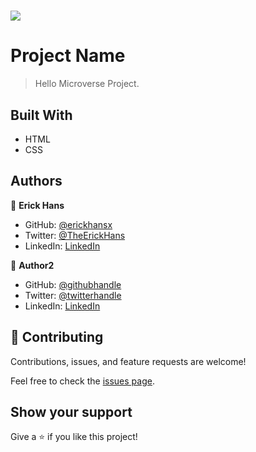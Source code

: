 # ![](https://img.shields.io/badge/Microverse-blueviolet)

# Project Name

> Hello Microverse Project.

## Built With

- HTML
- CSS

## Authors

👤 **Erick Hans**

- GitHub: [@erickhansx](https://github.com/erickhansx)
- Twitter: [@TheErickHans](https://twitter.com/twitterhandle)
- LinkedIn: [LinkedIn](https://linkedin.com/in/linkedinhandle)

👤 **Author2**

- GitHub: [@githubhandle](https://github.com/githubhandle)
- Twitter: [@twitterhandle](https://twitter.com/TheErickHans)
- LinkedIn: [LinkedIn](https://www.linkedin.com/in/erick-hans-858382231/)

## 🤝 Contributing

Contributions, issues, and feature requests are welcome!

Feel free to check the [issues page](../../issues/).

## Show your support

Give a ⭐️ if you like this project!
